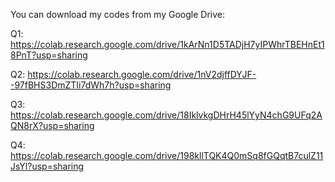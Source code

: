 You can download my codes from my Google Drive:

Q1: https://colab.research.google.com/drive/1kArNn1D5TADjH7yIPWhrTBEHnEt18PnT?usp=sharing

Q2: https://colab.research.google.com/drive/1nV2djffDYJF--97fBHS3DmZTIi7dWh7h?usp=sharing

Q3: https://colab.research.google.com/drive/18IklvkgDHrH45lYyN4chG9UFq2AQN8rX?usp=sharing

Q4: https://colab.research.google.com/drive/198kllTQK4Q0mSq8fGQqtB7culZ11JsYl?usp=sharing 
